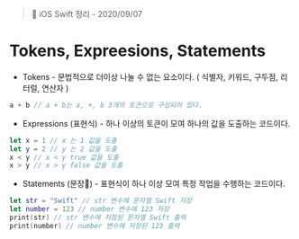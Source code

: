  
> 📝 iOS Swift 정리 - 2020/09/07

# Tokens, Expreesions, Statements

 - Tokens  - 문법적으로 더이상 나눌 수 없는 요소이다. ( 식별자, 키워드, 구두점, 리터럴, 연산자 )
 ```swift
a + b // a + b는 a, +, b 3개의 토큰으로 구성되어 있다.
```

 - Expressions (표현식) - 하나 이상의 토큰이 모여 하나의 값을 도출하는 코드이다.
 ```swift
let x = 1 // x 는 1 값을 도출
let y = 2 // y 는 2 값을 도출
x < y // x < y true 값을 도출
x > y // x > y false 값을 도출
```

 - Statements (문장) - 표현식이 하나 이상 모여 특정 작업을 수행하는 코드이다.
 ```swift
let str = "Swift" // str 변수에 문자열 Swift 저장
let number = 123 // number 변수에 123 저장
print(str) // str 변수에 저장된 문자열 Swift 출력
print(number) // number 변수에 저장된 123 출력
```
